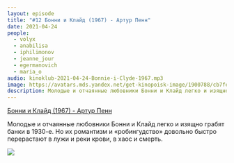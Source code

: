 ```yaml
---
layout: episode
title: "#12 Бонни и Клайд (1967) - Артур Пенн"
date: 2021-04-24
people:
  - volyx
  - anabilisa
  - iphilimonov
  - jeanne_jour
  - egermanovich
  - maria_o
audio: kinoklub-2021-04-24-Bonnie-i-Clyde-1967.mp3
image: https://avatars.mds.yandex.net/get-kinopoisk-image/1900788/cb7fe721-ffd4-41d4-9e35-2b6f9f287e83/600x
description: Молодые и отчаянные любовники Бонни и Клайд легко и изящно грабят банки в 1930-е. Но их романтизм и «робингудство» довольно быстро перерастают в лужи и реки крови, в хаос и смерть.
---
```


[Бонни и Клайд (1967) - Артур Пенн](https://www.kinopoisk.ru/film/516/)

Молодые и отчаянные любовники Бонни и Клайд легко и изящно грабят банки в 1930-е. Но их романтизм и «робингудство» довольно быстро перерастают в лужи и реки крови, в хаос и смерть.

![](https://avatars.mds.yandex.net/get-kinopoisk-image/1900788/cb7fe721-ffd4-41d4-9e35-2b6f9f287e83/600x)
